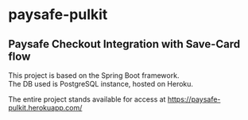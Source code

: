 # paysafe-pulkit
## Paysafe Checkout Integration with Save-Card flow

This project is based on the Spring Boot framework. <br> The DB used is PostgreSQL instance, hosted on Heroku. <br>

The entire project stands available for access at https://paysafe-pulkit.herokuapp.com/



